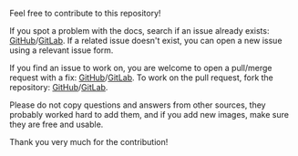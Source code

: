 Feel free to contribute to this repository!

If you spot a problem with the docs, search if an issue already exists: [GitHub](https://github.com/FJrodafo/npm-colors/issues)/[GitLab](https://gitlab.com/FJrodafo/npm-colors/-/issues). If a related issue doesn't exist, you can open a new issue using a relevant issue form.

If you find an issue to work on, you are welcome to open a pull/merge request with a fix: [GitHub](https://github.com/FJrodafo/npm-colors/pulls)/[GitLab](https://gitlab.com/FJrodafo/npm-colors/-/merge_requests). To work on the pull request, fork the repository: [GitHub](https://github.com/FJrodafo/npm-colors/forks)/[GitLab](https://gitlab.com/FJrodafo/npm-colors/-/forks).

Please do not copy questions and answers from other sources, they probably worked hard to add them, and if you add new images, make sure they are free and usable.

Thank you very much for the contribution!